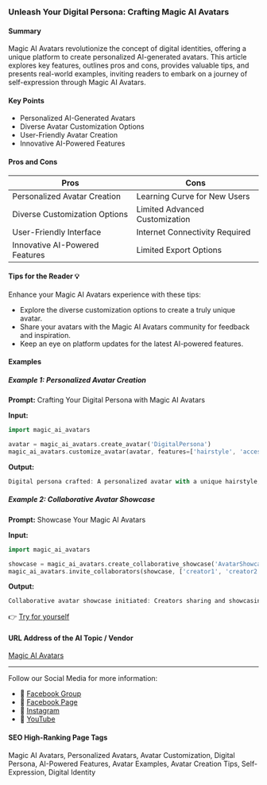 ### Unleash Your Digital Persona: Crafting Magic AI Avatars

#### Summary
Magic AI Avatars revolutionize the concept of digital identities, offering a unique platform to create personalized AI-generated avatars. This article explores key features, outlines pros and cons, provides valuable tips, and presents real-world examples, inviting readers to embark on a journey of self-expression through Magic AI Avatars.

#### Key Points
- Personalized AI-Generated Avatars
- Diverse Avatar Customization Options
- User-Friendly Avatar Creation
- Innovative AI-Powered Features

#### Pros and Cons

| Pros                              | Cons                              |
|-----------------------------------|-----------------------------------|
| Personalized Avatar Creation      | Learning Curve for New Users      |
| Diverse Customization Options     | Limited Advanced Customization    |
| User-Friendly Interface           | Internet Connectivity Required   |
| Innovative AI-Powered Features    | Limited Export Options            |

#### Tips for the Reader 💡
Enhance your Magic AI Avatars experience with these tips:
- Explore the diverse customization options to create a truly unique avatar.
- Share your avatars with the Magic AI Avatars community for feedback and inspiration.
- Keep an eye on platform updates for the latest AI-powered features.

#### Examples

##### Example 1: Personalized Avatar Creation
**Prompt:** Crafting Your Digital Persona with Magic AI Avatars

**Input:**
```dart
import magic_ai_avatars

avatar = magic_ai_avatars.create_avatar('DigitalPersona')
magic_ai_avatars.customize_avatar(avatar, features=['hairstyle', 'accessories', 'background'])
```

**Output:**
```dart
Digital persona crafted: A personalized avatar with a unique hairstyle, accessories, and background.
```

##### Example 2: Collaborative Avatar Showcase
**Prompt:** Showcase Your Magic AI Avatars

**Input:**
```dart
import magic_ai_avatars

showcase = magic_ai_avatars.create_collaborative_showcase('AvatarShowcase')
magic_ai_avatars.invite_collaborators(showcase, ['creator1', 'creator2'])
```

**Output:**
```dart
Collaborative avatar showcase initiated: Creators sharing and showcasing their personalized avatars.
```

👉 [Try for yourself](https://magicaiavatars.com/)

#### URL Address of the AI Topic / Vendor
[Magic AI Avatars](https://magicaiavatars.com/)

---

Follow our Social Media for more information:

- 📘 [Facebook Group](https://www.facebook.com/groups/trionxai)
- 📄 [Facebook Page](https://www.facebook.com/ai.trionxai)
- 📸 [Instagram](https://www.instagram.com/trionxai/)
- 🎥 [YouTube](https://www.youtube.com/@robotdocs/)

#### SEO High-Ranking Page Tags
Magic AI Avatars, Personalized Avatars, Avatar Customization, Digital Persona, AI-Powered Features, Avatar Examples, Avatar Creation Tips, Self-Expression, Digital Identity